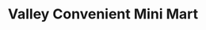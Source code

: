 ---
title: "Valley Convenient Mini Mart"
url: /castro-valley/valley-convenient-mini-mart/
shop: convenience
---